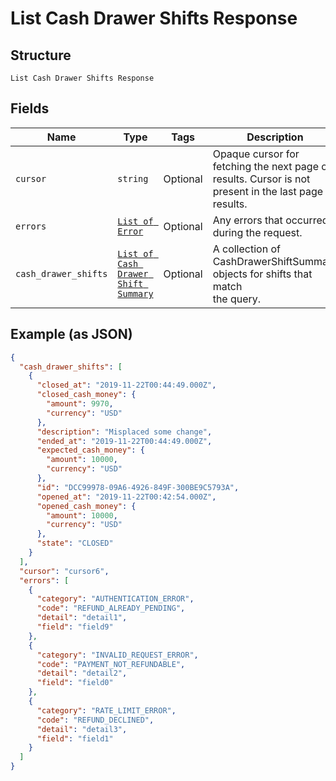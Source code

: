 
# List Cash Drawer Shifts Response

## Structure

`List Cash Drawer Shifts Response`

## Fields

| Name | Type | Tags | Description |
|  --- | --- | --- | --- |
| `cursor` | `string` | Optional | Opaque cursor for fetching the next page of results. Cursor is not<br>present in the last page of results. |
| `errors` | [`List of Error`](../../doc/models/error.md) | Optional | Any errors that occurred during the request. |
| `cash_drawer_shifts` | [`List of Cash Drawer Shift Summary`](../../doc/models/cash-drawer-shift-summary.md) | Optional | A collection of CashDrawerShiftSummary objects for shifts that match<br>the query. |

## Example (as JSON)

```json
{
  "cash_drawer_shifts": [
    {
      "closed_at": "2019-11-22T00:44:49.000Z",
      "closed_cash_money": {
        "amount": 9970,
        "currency": "USD"
      },
      "description": "Misplaced some change",
      "ended_at": "2019-11-22T00:44:49.000Z",
      "expected_cash_money": {
        "amount": 10000,
        "currency": "USD"
      },
      "id": "DCC99978-09A6-4926-849F-300BE9C5793A",
      "opened_at": "2019-11-22T00:42:54.000Z",
      "opened_cash_money": {
        "amount": 10000,
        "currency": "USD"
      },
      "state": "CLOSED"
    }
  ],
  "cursor": "cursor6",
  "errors": [
    {
      "category": "AUTHENTICATION_ERROR",
      "code": "REFUND_ALREADY_PENDING",
      "detail": "detail1",
      "field": "field9"
    },
    {
      "category": "INVALID_REQUEST_ERROR",
      "code": "PAYMENT_NOT_REFUNDABLE",
      "detail": "detail2",
      "field": "field0"
    },
    {
      "category": "RATE_LIMIT_ERROR",
      "code": "REFUND_DECLINED",
      "detail": "detail3",
      "field": "field1"
    }
  ]
}
```

